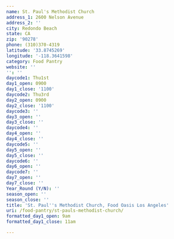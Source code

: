 ```yaml
---
name: St. Paul's Methodist Church
address_1: 2600 Nelson Avenue
address_2: ''
city: Redondo Beach
state: CA
zip: '90278'
phone: (310)370-4319
latitude: '33.8745269'
longitude: '-118.3641598'
category: Food Pantry
website: ''
'': ''
daycode1: Thu1st
day1_open: 0900
day1_close: '1100'
daycode2: Thu3rd
day2_open: 0900
day2_close: '1100'
daycode3: ''
day3_open: ''
day3_close: ''
daycode4: ''
day4_open: ''
day4_close: ''
daycode5: ''
day5_open: ''
day5_close: ''
daycode6: ''
day6_open: ''
daycode7: ''
day7_open: ''
day7_close: ''
Year_Round (Y/N): ''
season_open: ''
season_close: ''
title: 'St. Paul''s Methodist Church, Food Oasis Los Angeles'
uri: /food-pantry/st-pauls-methodist-church/
formatted_day1_open: 9am
formatted_day1_close: 11am

---
```

